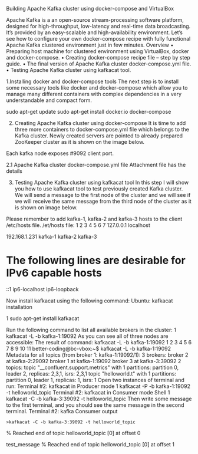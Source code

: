 Building Apache Kafka cluster using docker-compose and VirtualBox
 
Apache Kafka is a an open-source stream-processing software platform, designed for high-throughput, low-latency and real-time data broadcasting. It’s provided by an easy-scalable and high-availability environment. Let’s see how to configure your own docker-compose recipe with fully functional Apache Kafka clustered environment just in few minutes.
Overview
•	Preparing host machine for clustered environment using VirtualBox, docker and docker-compose.
•	Creating docker-compose recipe file – step by step guide.
•	The final version of Apache Kafka cluster docker-compose.yml file.
•	Testing Apache Kafka cluster using kafkacat tool.
 

 1.Installing docker and docker-compose tools
The next step is to install some necessary tools like docker and docker-compose which allow you to manage many different containers with complex dependencies in a very understandable and compact form.

sudo apt-get update
sudo apt-get install docker.io docker-compose

 
2. Creating Apache Kafka cluster using docker-compose
It is time to add three more containers to docker-compose.yml file which belongs to the Kafka cluster. Newly created servers are pointed to already prepared ZooKeeper cluster as it is shown on the image below.
 
Each kafka node exposes #9092 client port.


2.1 Apache Kafka cluster docker-compose.yml file
Attachment file has the details

	
 
3. Testing Apache Kafka cluster using kafkacat tool
In this step I will show you how to use kafkacat tool to test previously created Kafka cluster. We will send a message to the first node of the cluster and we will see if we will receive the same message from the third node of the cluster as it is shown on image below.
 
 
Please remember to add kafka-1, kafka-2 and kafka-3 hosts to the client /etc/hosts file.
/et/hosts file:
1
2
3
4
5
6
7	127.0.0.1	localhost
 
 
192.168.1.231 kafka-1 kafka-2 kafka-3
 
# The following lines are desirable for IPv6 capable hosts
::1     ip6-localhost ip6-loopback
 

Now install kafkacat using the following command:
Ubuntu: kafkacat installation

1	sudo apt-get install kafkacat
	


Run the following command to list all available brokers in the cluster:
1	kafkacat -L -b kafka-1:19092
 As you can see all of three nodes are accessible:
The result of command: kafkacat -L -b kafka-1:19092
1
2
3
4
5
6
7
8
9
10
11	better-coding@bc-vbox:~$ kafkacat -L -b kafka-1:19092
Metadata for all topics (from broker 1: kafka-1:19092/1):
 3 brokers:
  broker 2 at kafka-2:29092
  broker 1 at kafka-1:19092
  broker 3 at kafka-3:39092
 2 topics:
  topic "__confluent.support.metrics" with 1 partitions:
    partition 0, leader 2, replicas: 2,3,1, isrs: 2,3,1
  topic "helloworld.t" with 1 partitions:
    partition 0, leader 1, replicas: 1, isrs: 1
 Open two instances of terminal and run:
Terminal #2: kafkacat in Producer mode
1	kafkacat -P -b kafka-1:19092 -t helloworld_topic
 Terminal #2: kafkacat in Consumer mode
Shell
1	kafkacat -C -b kafka-3:39092 -t helloworld_topic
 Then write some message to the first terminal, and you should see the same message in the second terminal.
Terminal #2: kafka Consumer output


	>kafkacat -C -b kafka-3:39092 -t helloworld_topic
% Reached end of topic helloworld_topic [0] at offset 0
 
test_message
% Reached end of topic helloworld_topic [0] at offset 1

